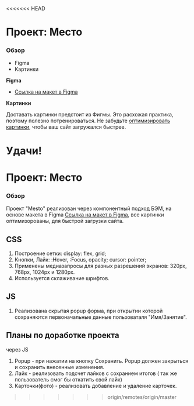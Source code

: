 <<<<<<< HEAD
# Проект: Место

### Обзор

* Figma
* Картинки

**Figma**

* [Ссылка на макет в Figma](https://www.figma.com/file/2cn9N9jSkmxD84oJik7xL7/JavaScript.-Sprint-4?node-id=0%3A1)

**Картинки**

Доставать картинки предстоит из Фигмы. Это расхожая практика, поэтому полезно потренироваться.
Не забудьте [оптимизировать картинки](https://tinypng.com/), чтобы ваш сайт загружался быстрее.

Удачи!
=======

# Проект: Место 

### Обзор

Проект "Mesto" реализован через компонентный подход БЭМ, на основе макета в Figma [Ссылка на макет в Figma](https://www.figma.com/file/2cn9N9jSkmxD84oJik7xL7/JavaScript.-Sprint-4?node-id=0%3A1), все картинки оптимизорованы, для быстрой загрузки сайта.

## CSS
1) Построение сетки: display: flex, grid;
2) Кнопки, Лайк: :Hover, :Focus, opacity; cursor: pointer;
3) Применены медиазапросы для разных разрешений экранов: 320px, 768px, 1024px и 1280px.
4) Используется склаживание шрифтов.

## JS 
1) Реализована скрытая popup форма, при открытии которой сохраняются первоначальные данные пользоваталя "Имя/Занятие".

## Планы по доработке проекта
через JS
1) Popup - при нажатии на кнопку Сохранить. Popup должен закрыться и сохранить внесенные изменения.
2) Лайк - реализовать подсчет лайков с сохранием итогов ( так же пользователь смог бы откатить свой лайк)
3) Карточки(фото) - реализовать добавление и удаление карточек.
>>>>>>> origin/remotes/origin/master
